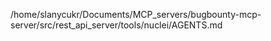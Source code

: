 /home/slanycukr/Documents/MCP_servers/bugbounty-mcp-server/src/rest_api_server/tools/nuclei/AGENTS.md